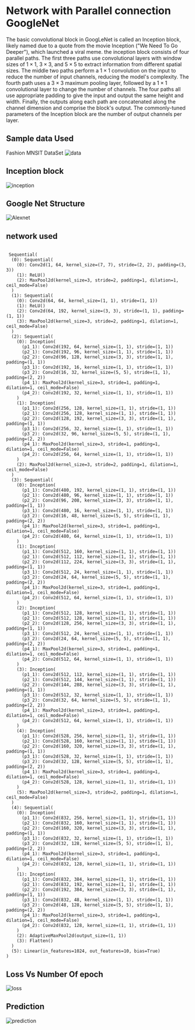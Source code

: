 # Network with Parallel connection GoogleNet
The basic convolutional block in GoogLeNet is called an Inception block, likely named due to a quote from the movie Inception ("We Need To Go Deeper"), which launched a viral meme.
the inception block consists of four parallel paths. The first three paths use convolutional layers with window sizes of $1\times 1$, $3\times 3$, and $5\times 5$ to extract information from different spatial sizes. The middle two paths perform a $1\times 1$ convolution on the input to reduce the number of input channels, reducing the model's complexity. The fourth path uses a $3\times 3$ maximum pooling layer, followed by a $1\times 1$ convolutional layer to change the number of channels. The four paths all use appropriate padding to give the input and output the same height and width. Finally, the outputs along each path are concatenated along the channel dimension and comprise the block's output. The commonly-tuned parameters of the Inception block are the number of output channels per layer.
## Sample data Used 
Fashion MNSIT DataSet
![data](sample.png)
## Inception block
![inception](inception.svg)
## Google Net Structure
![Alexnet](GoogleNet.svg)
## network used
<code>
 Sequential(
  (0): Sequential(
    (0): Conv2d(1, 64, kernel_size=(7, 7), stride=(2, 2), padding=(3, 3))
    (1): ReLU()
    (2): MaxPool2d(kernel_size=3, stride=2, padding=1, dilation=1, ceil_mode=False)
  )
  (1): Sequential(
    (0): Conv2d(64, 64, kernel_size=(1, 1), stride=(1, 1))
    (1): ReLU()
    (2): Conv2d(64, 192, kernel_size=(3, 3), stride=(1, 1), padding=(1, 1))
    (3): MaxPool2d(kernel_size=3, stride=2, padding=1, dilation=1, ceil_mode=False)
  )
  (2): Sequential(
    (0): Inception(
      (p1_1): Conv2d(192, 64, kernel_size=(1, 1), stride=(1, 1))
      (p2_1): Conv2d(192, 96, kernel_size=(1, 1), stride=(1, 1))
      (p2_2): Conv2d(96, 128, kernel_size=(3, 3), stride=(1, 1), padding=(1, 1))
      (p3_1): Conv2d(192, 16, kernel_size=(1, 1), stride=(1, 1))
      (p3_2): Conv2d(16, 32, kernel_size=(5, 5), stride=(1, 1), padding=(2, 2))
      (p4_1): MaxPool2d(kernel_size=3, stride=1, padding=1, dilation=1, ceil_mode=False)
      (p4_2): Conv2d(192, 32, kernel_size=(1, 1), stride=(1, 1))
    )
    (1): Inception(
      (p1_1): Conv2d(256, 128, kernel_size=(1, 1), stride=(1, 1))
      (p2_1): Conv2d(256, 128, kernel_size=(1, 1), stride=(1, 1))
      (p2_2): Conv2d(128, 192, kernel_size=(3, 3), stride=(1, 1), padding=(1, 1))
      (p3_1): Conv2d(256, 32, kernel_size=(1, 1), stride=(1, 1))
      (p3_2): Conv2d(32, 96, kernel_size=(5, 5), stride=(1, 1), padding=(2, 2))
      (p4_1): MaxPool2d(kernel_size=3, stride=1, padding=1, dilation=1, ceil_mode=False)
      (p4_2): Conv2d(256, 64, kernel_size=(1, 1), stride=(1, 1))
    )
    (2): MaxPool2d(kernel_size=3, stride=2, padding=1, dilation=1, ceil_mode=False)
  )
  (3): Sequential(
    (0): Inception(
      (p1_1): Conv2d(480, 192, kernel_size=(1, 1), stride=(1, 1))
      (p2_1): Conv2d(480, 96, kernel_size=(1, 1), stride=(1, 1))
      (p2_2): Conv2d(96, 208, kernel_size=(3, 3), stride=(1, 1), padding=(1, 1))
      (p3_1): Conv2d(480, 16, kernel_size=(1, 1), stride=(1, 1))
      (p3_2): Conv2d(16, 48, kernel_size=(5, 5), stride=(1, 1), padding=(2, 2))
      (p4_1): MaxPool2d(kernel_size=3, stride=1, padding=1, dilation=1, ceil_mode=False)
      (p4_2): Conv2d(480, 64, kernel_size=(1, 1), stride=(1, 1))
    )
    (1): Inception(
      (p1_1): Conv2d(512, 160, kernel_size=(1, 1), stride=(1, 1))
      (p2_1): Conv2d(512, 112, kernel_size=(1, 1), stride=(1, 1))
      (p2_2): Conv2d(112, 224, kernel_size=(3, 3), stride=(1, 1), padding=(1, 1))
      (p3_1): Conv2d(512, 24, kernel_size=(1, 1), stride=(1, 1))
      (p3_2): Conv2d(24, 64, kernel_size=(5, 5), stride=(1, 1), padding=(2, 2))
      (p4_1): MaxPool2d(kernel_size=3, stride=1, padding=1, dilation=1, ceil_mode=False)
      (p4_2): Conv2d(512, 64, kernel_size=(1, 1), stride=(1, 1))
    )
    (2): Inception(
      (p1_1): Conv2d(512, 128, kernel_size=(1, 1), stride=(1, 1))
      (p2_1): Conv2d(512, 128, kernel_size=(1, 1), stride=(1, 1))
      (p2_2): Conv2d(128, 256, kernel_size=(3, 3), stride=(1, 1), padding=(1, 1))
      (p3_1): Conv2d(512, 24, kernel_size=(1, 1), stride=(1, 1))
      (p3_2): Conv2d(24, 64, kernel_size=(5, 5), stride=(1, 1), padding=(2, 2))
      (p4_1): MaxPool2d(kernel_size=3, stride=1, padding=1, dilation=1, ceil_mode=False)
      (p4_2): Conv2d(512, 64, kernel_size=(1, 1), stride=(1, 1))
    )
    (3): Inception(
      (p1_1): Conv2d(512, 112, kernel_size=(1, 1), stride=(1, 1))
      (p2_1): Conv2d(512, 144, kernel_size=(1, 1), stride=(1, 1))
      (p2_2): Conv2d(144, 288, kernel_size=(3, 3), stride=(1, 1), padding=(1, 1))
      (p3_1): Conv2d(512, 32, kernel_size=(1, 1), stride=(1, 1))
      (p3_2): Conv2d(32, 64, kernel_size=(5, 5), stride=(1, 1), padding=(2, 2))
      (p4_1): MaxPool2d(kernel_size=3, stride=1, padding=1, dilation=1, ceil_mode=False)
      (p4_2): Conv2d(512, 64, kernel_size=(1, 1), stride=(1, 1))
    )
    (4): Inception(
      (p1_1): Conv2d(528, 256, kernel_size=(1, 1), stride=(1, 1))
      (p2_1): Conv2d(528, 160, kernel_size=(1, 1), stride=(1, 1))
      (p2_2): Conv2d(160, 320, kernel_size=(3, 3), stride=(1, 1), padding=(1, 1))
      (p3_1): Conv2d(528, 32, kernel_size=(1, 1), stride=(1, 1))
      (p3_2): Conv2d(32, 128, kernel_size=(5, 5), stride=(1, 1), padding=(2, 2))
      (p4_1): MaxPool2d(kernel_size=3, stride=1, padding=1, dilation=1, ceil_mode=False)
      (p4_2): Conv2d(528, 128, kernel_size=(1, 1), stride=(1, 1))
    )
    (5): MaxPool2d(kernel_size=3, stride=2, padding=1, dilation=1, ceil_mode=False)
  )
  (4): Sequential(
    (0): Inception(
      (p1_1): Conv2d(832, 256, kernel_size=(1, 1), stride=(1, 1))
      (p2_1): Conv2d(832, 160, kernel_size=(1, 1), stride=(1, 1))
      (p2_2): Conv2d(160, 320, kernel_size=(3, 3), stride=(1, 1), padding=(1, 1))
      (p3_1): Conv2d(832, 32, kernel_size=(1, 1), stride=(1, 1))
      (p3_2): Conv2d(32, 128, kernel_size=(5, 5), stride=(1, 1), padding=(2, 2))
      (p4_1): MaxPool2d(kernel_size=3, stride=1, padding=1, dilation=1, ceil_mode=False)
      (p4_2): Conv2d(832, 128, kernel_size=(1, 1), stride=(1, 1))
    )
    (1): Inception(
      (p1_1): Conv2d(832, 384, kernel_size=(1, 1), stride=(1, 1))
      (p2_1): Conv2d(832, 192, kernel_size=(1, 1), stride=(1, 1))
      (p2_2): Conv2d(192, 384, kernel_size=(3, 3), stride=(1, 1), padding=(1, 1))
      (p3_1): Conv2d(832, 48, kernel_size=(1, 1), stride=(1, 1))
      (p3_2): Conv2d(48, 128, kernel_size=(5, 5), stride=(1, 1), padding=(2, 2))
      (p4_1): MaxPool2d(kernel_size=3, stride=1, padding=1, dilation=1, ceil_mode=False)
      (p4_2): Conv2d(832, 128, kernel_size=(1, 1), stride=(1, 1))
    )
    (2): AdaptiveMaxPool2d(output_size=(1, 1))
    (3): Flatten()
  )
  (5): Linear(in_features=1024, out_features=10, bias=True)
)
</code>

## Loss Vs Number Of epoch
![loss](loss.png)
## Prediction
![prediction](prediction.png)
